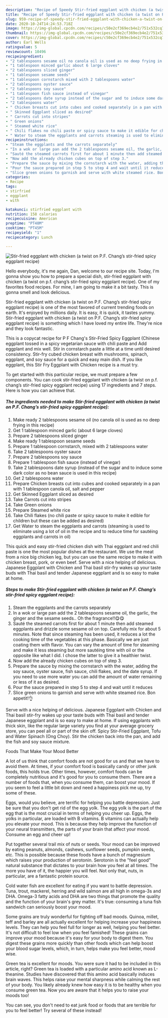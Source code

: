 ```yaml
---
description: "Recipe of Speedy Stir-fried eggplant with chicken (a twist on P.F. Chang’s stir-fried spicy eggplant recipe)"
title: "Recipe of Speedy Stir-fried eggplant with chicken (a twist on P.F. Chang’s stir-fried spicy eggplant recipe)"
slug: 959-recipe-of-speedy-stir-fried-eggplant-with-chicken-a-twist-on-pf-changs-stir-fried-spicy-eggplant-recipe
date: 2020-10-24T14:24:53.718Z
image: https://img-global.cpcdn.com/recipes/c50e2cf369ecb4e2/751x532cq70/stir-fried-eggplant-with-chicken-a-twist-on-pf-changs-stir-fried-spicy-eggplant-recipe-recipe-main-photo.jpg
thumbnail: https://img-global.cpcdn.com/recipes/c50e2cf369ecb4e2/751x532cq70/stir-fried-eggplant-with-chicken-a-twist-on-pf-changs-stir-fried-spicy-eggplant-recipe-recipe-main-photo.jpg
cover: https://img-global.cpcdn.com/recipes/c50e2cf369ecb4e2/751x532cq70/stir-fried-eggplant-with-chicken-a-twist-on-pf-changs-stir-fried-spicy-eggplant-recipe-recipe-main-photo.jpg
author: Earl Wells
ratingvalue: 5
reviewcount: 10496
recipeingredient:
- "2 tablespoons sesame oil no canola oil is used as no deep frying in this recipe"
- "1 tablespoon minced garlic about 6 large cloves"
- "2 tablespoons sliced ginger"
- "1 tablespoon sesame seeds"
- "1 tablespoon cornstarch mixed with 2 tablespoons water"
- "2 tablespoons oyster sauce"
- "2 tablespoons soy sauce"
- "1 tablespoon fish sauce instead of vinegar"
- "2 tablespoons date syrup instead of the sugar and to induce some dark color as no bean sauce is used in this recipe"
- "2 tablespoons water"
- " Chicken breasts cut into cubes and cooked separately in a pan with 1 tablespoon canola oil salt and pepper"
- " Skinned Eggplant sliced as desired"
- " Carrots cut into stripes"
- " Green onions"
- " Steamed white rice"
- " Chili flakes no chili paste or spicy sauce to make it edible for children but these can be added as desired"
- " Water to steam the eggplants and carrots steaming is used to eliminate using a lot of oil in the recipe and to reduce time for sauting eggplants and carrots in oil"
recipeinstructions:
- "Steam the eggplants and the carrots separately"
- "In a wok or large pan add the 2 tablespoons sesame oil, the garlic, the ginger and the sesame seeds.. Oh the fragrance!!😋😋"
- "Sauté the steamed carrots first for about 1 minute then add steamed eggplants and drizzle some sesame oil on top. Carefully mix for about 5 minutes. Note that since steaming has been used, it reduces a lot the cooking time of the vegetables at this phase. Basically we are just coating them with flavor. You can vary the amount of time for steaming and make it less steaming but more sautéing time with oil or the opposite like what I did. I chose the latter to give it a healthier twist."
- "Now add the already chicken cubes on top of step 3."
- "Prepare the sauce by mixing the cornstarch with the water, adding the soy sauce, oyster sauce, fish sauce, chili flakes, and the date syrup. If you need to use more water you can add the amount of water remaining or less of it as desired."
- "Pour the sauce prepared in step 5 to step 4 and wait until it reduces"
- "Slice green onions to garnish and serve with white steamed rice. Bon appetit!👌"
categories:
- Recipe
tags:
- stirfried
- eggplant
- with

katakunci: stirfried eggplant with 
nutrition: 158 calories
recipecuisine: American
preptime: "PT40M"
cooktime: "PT45M"
recipeyield: "1"
recipecategory: Lunch

---
```



![Stir-fried eggplant with chicken (a twist on P.F. Chang’s stir-fried spicy eggplant recipe)](https://img-global.cpcdn.com/recipes/c50e2cf369ecb4e2/751x532cq70/stir-fried-eggplant-with-chicken-a-twist-on-pf-changs-stir-fried-spicy-eggplant-recipe-recipe-main-photo.jpg)

Hello everybody, it's me again, Dan, welcome to our recipe site. Today, I'm gonna show you how to prepare a special dish, stir-fried eggplant with chicken (a twist on p.f. chang’s stir-fried spicy eggplant recipe). One of my favorites food recipes. For mine, I am going to make it a bit tasty. This is gonna smell and look delicious.

Stir-fried eggplant with chicken (a twist on P.F. Chang’s stir-fried spicy eggplant recipe) is one of the most favored of current trending foods on earth. It's enjoyed by millions daily. It is easy, it is quick, it tastes yummy. Stir-fried eggplant with chicken (a twist on P.F. Chang’s stir-fried spicy eggplant recipe) is something which I have loved my entire life. They're nice and they look fantastic.

This is a copycat recipe for P F Chang&#39;s Stir-Fried Spicy Eggplant (Chinese eggplant tossed in a spicy vegetarian sauce with chili paste and Add eggplant and mix well. Stir in cornstarch paste a little at a time until desired consistency. Stir-fry cubed chicken breast with mushrooms, spinach, eggplant, and soy sauce for a quick and easy main dish. If you like eggplant, this Stir Fry Eggplant with Chicken recipe is a must try.


To get started with this particular recipe, we must prepare a few components. You can cook stir-fried eggplant with chicken (a twist on p.f. chang’s stir-fried spicy eggplant recipe) using 17 ingredients and 7 steps. Here is how you can achieve that.

<!--inarticleads1-->

##### The ingredients needed to make Stir-fried eggplant with chicken (a twist on P.F. Chang’s stir-fried spicy eggplant recipe):

1. Make ready 2 tablespoons sesame oil (no canola oil is used as no deep frying in this recipe)
1. Get 1 tablespoon minced garlic (about 6 large cloves)
1. Prepare 2 tablespoons sliced ginger
1. Make ready 1 tablespoon sesame seeds
1. Prepare 1 tablespoon cornstarch, mixed with 2 tablespoons water
1. Take 2 tablespoons oyster sauce
1. Prepare 2 tablespoons soy sauce
1. Prepare 1 tablespoon fish sauce (instead of vinegar)
1. Take 2 tablespoons date syrup (instead of the sugar and to induce some dark color as no bean sauce is used in this recipe)
1. Get 2 tablespoons water
1. Prepare  Chicken breasts cut into cubes and cooked separately in a pan with 1 tablespoon canola oil, salt and pepper
1. Get  Skinned Eggplant sliced as desired
1. Take  Carrots cut into stripes
1. Take  Green onions
1. Prepare  Steamed white rice
1. Take  Chili flakes (no chili paste or spicy sauce to make it edible for children but these can be added as desired)
1. Get  Water to steam the eggplants and carrots (steaming is used to eliminate using a lot of oil in the recipe and to reduce time for sautéing eggplants and carrots in oil)


This quick and easy stir-fried chicken dish with Thai eggplant and red chili paste is one the most popular dishes at the restaurant. We use the meat from a nice big chicken leg, but you can use the same recipe to make it with chicken breast, pork, or even beef. Serve with a nice helping of delicious. Japanese Eggplant with Chicken and Thai basil stir-fry wakes up your taste buds with Thai basil and tender Japanese eggplant and is so easy to make at home. 

<!--inarticleads2-->

##### Steps to make Stir-fried eggplant with chicken (a twist on P.F. Chang’s stir-fried spicy eggplant recipe):

1. Steam the eggplants and the carrots separately
1. In a wok or large pan add the 2 tablespoons sesame oil, the garlic, the ginger and the sesame seeds.. Oh the fragrance!!😋😋
1. Sauté the steamed carrots first for about 1 minute then add steamed eggplants and drizzle some sesame oil on top. Carefully mix for about 5 minutes. Note that since steaming has been used, it reduces a lot the cooking time of the vegetables at this phase. Basically we are just coating them with flavor. You can vary the amount of time for steaming and make it less steaming but more sautéing time with oil or the opposite like what I did. I chose the latter to give it a healthier twist.
1. Now add the already chicken cubes on top of step 3.
1. Prepare the sauce by mixing the cornstarch with the water, adding the soy sauce, oyster sauce, fish sauce, chili flakes, and the date syrup. If you need to use more water you can add the amount of water remaining or less of it as desired.
1. Pour the sauce prepared in step 5 to step 4 and wait until it reduces
1. Slice green onions to garnish and serve with white steamed rice. Bon appetit!👌


Serve with a nice helping of delicious. Japanese Eggplant with Chicken and Thai basil stir-fry wakes up your taste buds with Thai basil and tender Japanese eggplant and is so easy to make at home. If using eggplants with thick skin, like the regular large variety you find at your average grocery store, you can peel all or part of the skin off. Spicy Stir-Fried Eggplant, Tofu and Water Spinach (Ong Choy). Stir the chicken back into the pan, and add the fish and soy sauce mixture. 

Foods That Make Your Mood Better


A lot of us think that comfort foods are not good for us and that we have to avoid them. At times, if your comfort food is basically candy or other junk foods, this holds true. Other times, however, comfort foods can be completely nutritious and it's good for you to consume them. There are a number of foods that, when you consume them, can boost your mood. If you seem to feel a little bit down and need a happiness pick me up, try some of these.

Eggs, would you believe, are terrific for helping you battle depression. Just be sure that you don't get rid of the egg yolk. The egg yolk is the part of the egg that is the most crucial in terms of helping you cheer up. Eggs, the yolks in particular, are loaded with B vitamins. B vitamins can actually help you elevate your mood. This is because they help improve the function of your neural transmitters, the parts of your brain that affect your mood. Consume an egg and cheer up!

Put together several trail mix of nuts or seeds. Your mood can be improved by eating peanuts, almonds, cashews, sunflower seeds, pumpkin seeds, etc. This is possible because these foods have a bunch of magnesium which raises your production of serotonin. Serotonin is the "feel good" natural substance that dictates to your brain how you feel at all times. The more you have of it, the happier you will feel. Not only that, nuts, in particular, are a fantastic protein source.

Cold water fish are excellent for eating if you want to battle depression. Tuna, trout, mackerel, herring and wild salmon are all high in omega-3s and DHA. Omega-3 fatty acids and DHA are two things that promote the quality and the function of your brain's grey matter. It's true: consuming a tuna fish sandwich can seriously boost your mood. 

Some grains are truly wonderful for fighting off bad moods. Quinoa, millet, teff and barley are all actually excellent for helping increase your happiness levels. They can help you feel full for longer as well, helping you feel better. It's not difficult to feel low when you feel famished! These grains can improve your mood because it's easy for your body to digest them. You digest these grains more quickly than other foods which can help boost your blood sugar levels, which, in turn, helps make you feel better, mood wise.

Green tea is excellent for moods. You were sure it had to be included in this article, right? Green tea is loaded with a particular amino acid known as L-theanine. Studies have discovered that this amino acid basically induces brain waves. This helps raise your mental sharpness while calming the rest of your body. You likely already knew how easy it is to be healthy when you consume green tea. Now you are aware that it helps you to raise your moods too!

You can see, you don't need to eat junk food or foods that are terrible for you to feel better! Try several of these instead!

